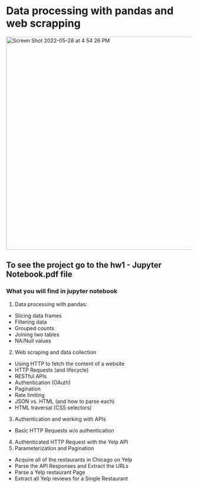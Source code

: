# Data processing with pandas and web scrapping
<img width="577" alt="Screen Shot 2022-05-28 at 4 54 26 PM" src="https://user-images.githubusercontent.com/89800281/170843994-e24348c3-6837-40aa-ac3b-b08241930e34.png">

<h2>To see the project go to the hw1 - Jupyter Notebook.pdf file </h2>

<h3>What you will find in jupyter notebook </h3>

1. Data processing with pandas:
- Slicing data frames
- Filtering data
- Grouped counts
- Joining two tables
- NA/Null values

2. Web scraping and data collection
- Using HTTP to fetch the content of a website
- HTTP Requests (and lifecycle)
- RESTful APIs
- Authentication (OAuth)
- Pagination
- Rate limiting
- JSON vs. HTML (and how to parse each)
- HTML traversal (CSS selectors)

3. Authentication and working with APIs
- Basic HTTP Requests w/o authentication

4. Authenticated HTTP Request with the Yelp API
5. Parameterization and Pagination
- Acquire all of the restaurants in Chicago on Yelp
- Parse the API Responses and Extract the URLs
- Parse a Yelp restaurant Page
- Extract all Yelp reviews for a Single Restaurant
